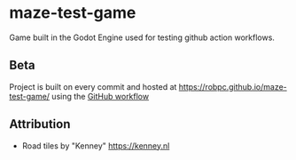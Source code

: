 # maze-test-game

Game built in the Godot Engine used for testing github action workflows.

## Beta

Project is built on every commit and hosted at <https://robpc.github.io/maze-test-game/> using the [GitHub workflow](https://github.com/robpc/maze-test-game/blob/main/.github/workflows/beta.yml)

## Attribution
* Road tiles by "Kenney" <https://kenney.nl>